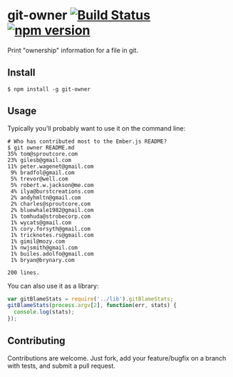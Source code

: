 # git-owner [![Build Status](https://travis-ci.org/eventualbuddha/git-owner.svg?branch=master)](https://travis-ci.org/eventualbuddha/git-owner) [![npm version](https://badge.fury.io/js/git-owner.svg)](https://badge.fury.io/js/git-owner)

Print "ownership" information for a file in git.

## Install

```
$ npm install -g git-owner
```

## Usage

Typically you'll probably want to use it on the command line:

```
# Who has contributed most to the Ember.js README?
$ git owner README.md
35% tom@sproutcore.com
23% gilesb@gmail.com
11% peter.wagenet@gmail.com
 9% bradfol@gmail.com
 5% trevor@well.com
 5% robert.w.jackson@me.com
 4% ilya@burstcreations.com
 2% andyhmltn@gmail.com
 2% charles@sproutcore.com
 2% bluewhale1982@gmail.com
 1% tomhuda@strobecorp.com
 1% wycats@gmail.com
 1% cory.forsyth@gmail.com
 1% tricknotes.rs@gmail.com
 1% gimil@mozy.com
 1% nwjsmith@gmail.com
 1% builes.adolfo@gmail.com
 1% bryan@brynary.com

200 lines.
```

You can also use it as a library:

```js
var gitBlameStats = require('../lib').gitBlameStats;
gitBlameStats(process.argv[2], function(err, stats) {
  console.log(stats);
});
```

## Contributing

Contributions are welcome. Just fork, add your feature/bugfix on a branch with
tests, and submit a pull request.
